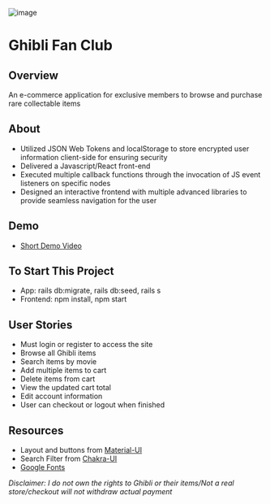 ![image](https://user-images.githubusercontent.com/62185859/112555130-91c23700-8d95-11eb-8df0-eace799b0e4a.png)

# Ghibli Fan Club

## Overview

An e-commerce application for exclusive members to browse and purchase rare collectable items

## About

- Utilized JSON Web Tokens and localStorage to store encrypted user information client-side for ensuring security
- Delivered a Javascript/React front-end
- Executed multiple callback functions through the invocation of JS event listeners on specific nodes
- Designed an interactive frontend with multiple advanced libraries to provide seamless navigation for the user

## Demo

- [Short Demo Video](https://www.youtube.com/watch?v=FllbOmqOxkw)

## To Start This Project

- App: rails db:migrate, rails db:seed, rails s
- Frontend: npm install, npm start

## User Stories

- Must login or register to access the site
- Browse all Ghibli items
- Search items by movie
- Add multiple items to cart
- Delete items from cart
- View the updated cart total
- Edit account information
- User can checkout or logout when finished

## Resources

- Layout and buttons from [Material-UI](https://material-ui.com/)
- Search Filter from [Chakra-UI](https://chakra-ui.com/)
- [Google Fonts](https://fonts.google.com/)

_Disclaimer: I do not own the rights to Ghibli or their items/Not a real store/checkout will not withdraw actual payment_
